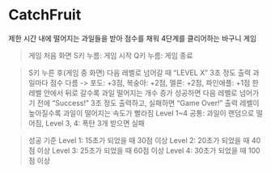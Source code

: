 # CatchFruit
제한 시간 내에 떨어지는 과일들을 받아  점수를 채워 4단계를 클리어하는 바구니 게임 

> 게임 처음 화면
	S키 누름: 게임 시작
	Q키 누름: 게임 종료

> S키 누른 후(게임 중 화면)
	다음 레벨로 넘어갈 때 “LEVEL X” 3초 정도 출력
	과일마다 점수 다름 -> 포도: +3점, 복숭아: +2점, 멜론: +2점, 파인애플: +1점
	한 레벨 안에서 뒤로 갈수록 과일 떨어지는 개수 증가
	성공하면 다음 레벨로 넘어가기 전에 “Success!” 3초 정도 출력하고,
     	실패하면 “Game Over!” 출력 
	레벨이 높아질수록 과일이 떨어지는 속도가 빨라짐
	Level 1~4 공통: 과일이 랜덤으로 떨어짐, Level 3, 4: 폭탄 3개 받으면 실패

> 성공 기준
	Level 1: 15초가 되었을 때 30점 이상
	Level 2: 20초가 되었을 때 40점 이상
	Level 3: 25초가 되었을 때 60점 이상
	Level 4: 30초가 되었을 때 100점 이상